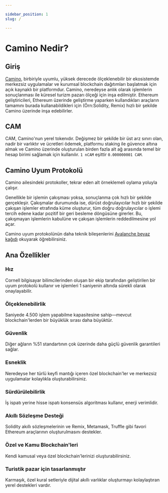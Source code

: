 ```yaml
---

sidebar_position: 1  
slug: /  

---
```


# Camino Nedir?

## Giriş

[Camino](https://chain4travel.com), birbiriyle uyumlu, yüksek derecede ölçeklenebilir bir ekosistemde merkezsiz uygulamalar ve kurumsal blockchain dağıtımları başlatmak için açık kaynaklı bir platformdur. Camino, neredeyse anlık olarak işlemlerin sonuçlanması ile küresel turizm pazarı ölçeği için inşa edilmiştir. Ethereum geliştiricileri, Ethereum üzerinde geliştirme yaparken kullandıkları araçların tamamını burada kullanabildikleri için (Örn:Solidity, Remix) hızlı bir şekilde Camino üzerinde inşa edebilirler.

## CAM

CAM, Camino'nun yerel tokenıdır. Değişmez bir şekilde bir üst arz sınırı olan, nadir bir varlıktır ve ücretleri ödemek, platformu staking ile güvence altına almak ve Camino üzerinde oluşturulan birden fazla alt ağ arasında temel bir hesap birimi sağlamak için kullanılır. `1 nCAM` eşittir `0.000000001 CAM`.

## Camino Uyum Protokolü

Camino ailesindeki protokoller, tekrar eden alt örneklemeli oylama yoluyla çalışır.

Genellikle bir işlemin çakışması yoksa, sonuçlanma çok hızlı bir şekilde gerçekleşir. Çakışmalar durumunda ise, dürüst doğrulayıcılar hızlı bir şekilde çakışan işlemler etrafında küme oluşturur, tüm doğru doğrulayıcılar o işlemi tercih edene kadar pozitif bir geri besleme döngüsüne girerler. Bu, çakışmayan işlemlerin kabulüne ve çakışan işlemlerin reddedilmesine yol açar.

Camino uyum protokolünün daha teknik bileşenlerini [Avalanche beyaz kağıdı](https://arxiv.org/pdf/1906.08936.pdf) okuyarak öğrebilirsiniz.

## Ana Özellikler

### Hız

Cornell bilgisayar bilimcilerinden oluşan bir ekip tarafından geliştirilen bir uyum protokolü kullanır ve işlemleri 1 saniyenin altında sürekli olarak onaylayabilir.

### Ölçeklenebilirlik

Saniyede 4.500 işlem yapabilme kapasitesine sahip—mevcut blockchain'lerden bir büyüklük sırası daha büyüktür.

### Güvenlik

Diğer ağların %51 standartının çok üzerinde daha güçlü güvenlik garantileri sağlar.

### Esneklik

Neredeyse her türlü keyfi mantığı içeren özel blockchain'ler ve merkezsiz uygulamalar kolaylıkla oluşturabilirsiniz.

### Sürdürülebilirlik

İş ispatı yerine hisse ispatı konsensüs algoritması kullanır, enerji verimlidir.

### Akıllı Sözleşme Desteği

Solidity akıllı sözleşmelerinin ve Remix, Metamask, Truffle gibi favori Ethereum araçlarının oluşturulmasını destekler.

### Özel ve Kamu Blockchain'leri

Kendi kamusal veya özel blockchain'lerinizi oluşturabilirsiniz.

### Turistik pazar için tasarlanmıştır

Karmaşık, özel kural setleriyle dijital akıllı varlıklar oluşturmayı kolaylaştıran yerel destekleri vardır.
